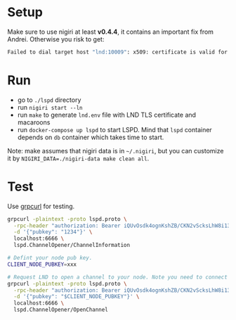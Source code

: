 # Setup

Make sure to use nigiri at least **v0.4.4**, it contains an important fix from Andrei.
Otherwise you risk to get:
```sh
Failed to dial target host "lnd:10009": x509: certificate is valid for 3a465453271a, localhost, unix, unixpacket, bufconn, not lnd
```

# Run
 - go to `./lspd` directory
 - run `nigiri start --ln`
 - run `make` to generate `lnd.env` file with LND TLS certificate and macaroons
 - run `docker-compose up lspd` to start LSPD. Mind that `lspd` container depends on `db` container which takes time to start.

Note: make assumes that nigiri data is in `~/.nigiri`,
but you can customize it by `NIGIRI_DATA=./nigiri-data make clean all`.

# Test
Use [grpcurl](https://github.com/fullstorydev/grpcurl) for testing.

```sh
grpcurl -plaintext -proto lspd.proto \
  -rpc-header "authorization: Bearer iQUvOsdk4ognKshZB/CKN2vScksLhW8i13vTO+8SPvcyWJ+fHi8OLgUEvW1N3k2l" \
  -d '{"pubkey": "1234"}' \
  localhost:6666 \
  lspd.ChannelOpener/ChannelInformation

# Defint your node pub key.
CLIENT_NODE_PUBKEY=xxx

# Request LND to open a channel to your node. Note you need to connect first.
grpcurl -plaintext -proto lspd.proto \
  -rpc-header "authorization: Bearer iQUvOsdk4ognKshZB/CKN2vScksLhW8i13vTO+8SPvcyWJ+fHi8OLgUEvW1N3k2l" \
  -d '{"pubkey": "$CLIENT_NODE_PUBKEY"}' \
  localhost:6666 \
  lspd.ChannelOpener/OpenChannel
```
